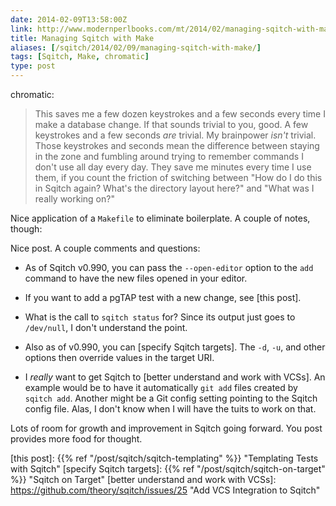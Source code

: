 ```yaml
--- 
date: 2014-02-09T13:58:00Z
link: http://www.modernperlbooks.com/mt/2014/02/managing-sqitch-with-make.html
title: Managing Sqitch with Make
aliases: [/sqitch/2014/02/09/managing-sqitch-with-make/]
tags: [Sqitch, Make, chromatic]
type: post
---
```


chromatic:

> This saves me a few dozen keystrokes and a few seconds every time I make a
> database change. If that sounds trivial to you, good. A few keystrokes and a
> few seconds *are* trivial. My brainpower *isn't* trivial. Those keystrokes
> and seconds mean the difference between staying in the zone and fumbling
> around trying to remember commands I don't use all day every day. They save
> me minutes every time I use them, if you count the friction of switching
> between "How do I do this in Sqitch again? What's the directory layout here?"
> and "What was I really working on?"

Nice application of a `Makefile` to eliminate boilerplate. A couple of notes,
though:

Nice post. A couple comments and questions:

*   As of Sqitch v0.990, you can pass the `--open-editor` option to the `add`
    command to have the new files opened in your editor.

*   If you want to add a pgTAP test with a new change, see [this post].

*   What is the call to `sqitch status` for? Since its output just goes to
    `/dev/null`, I don't understand the point.

*   Also as of v0.990, you can [specify Sqitch targets]. The `-d`, `-u`, and
    other options then override values in the target URI.

*   I *really* want to get Sqitch to [better understand and work with VCSs]. An
    example would be to have it automatically `git add` files created by `sqitch
    add`. Another might be a Git config setting pointing to the Sqitch config
    file. Alas, I don't know when I will have the tuits to work on that.

Lots of room for growth and improvement in Sqitch going forward. You post
provides more food for thought.

  [this post]: {{% ref "/post/sqitch/sqitch-templating" %}}
    "Templating Tests with Sqitch"
  [specify Sqitch targets]: {{% ref "/post/sqitch/sqitch-on-target" %}}
    "Sqitch on Target"
  [better understand and work with VCSs]:
    https://github.com/theory/sqitch/issues/25 "Add VCS Integration to Sqitch"
